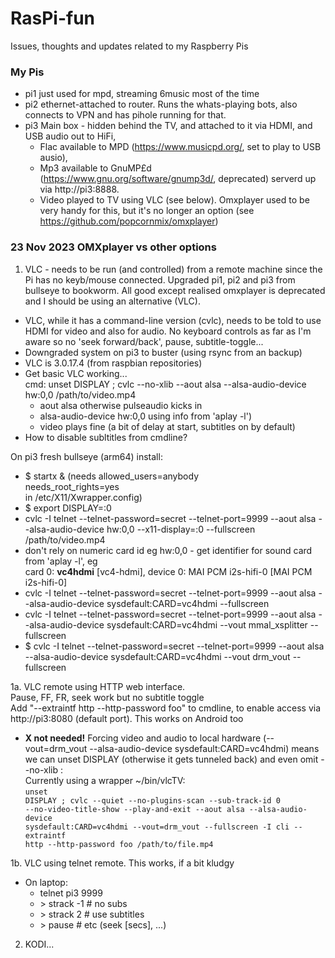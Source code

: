 # RasPi-fun
Issues, thoughts and updates related to my Raspberry Pis

### My Pis
- pi1 just used for mpd, streaming 6music most of the time
- pi2 ethernet-attached to router.  Runs the whats-playing bots, also connects to VPN and has pihole running for that.
- pi3 Main box - hidden behind the TV, and attached to it via HDMI, and USB audio out to HiFi,
  - Flac available to MPD (https://www.musicpd.org/, set to play to USB ausio),
  - Mp3 available to GnuMP£d (https://www.gnu.org/software/gnump3d/, deprecated) serverd up via http://pi3:8888.
  - Video played to TV using VLC (see below).  Omxplayer used to be very handy for this, but it's no longer an option (see https://github.com/popcornmix/omxplayer)
  
### 23 Nov 2023 OMXplayer vs other options
1. VLC - needs to be run (and controlled) from a remote machine since the Pi has no keyb/mouse connected.
Upgraded pi1, pi2 and pi3 from bullseye to bookworm.  All good except realised omxplayer is deprecated and I should be using an alternative (VLC).
- VLC, while it has a command-line version (cvlc), needs to be told to use HDMI for video and also for audio.  No keyboard controls as far as I'm aware so no 'seek forward/back', pause, subtitle-toggle...
- Downgraded system on pi3 to buster (using rsync from an backup)
- VLC is 3.0.17.4 (from raspbian repositories)
- Get basic VLC working...<br>
   cmd: unset DISPLAY ; cvlc --no-xlib --aout alsa --alsa-audio-device hw:0,0 /path/to/video.mp4
   - aout alsa otherwise pulseaudio kicks in
   - alsa-audio-device hw:0,0 using info from 'aplay -l')
   - video plays fine (a bit of delay at start, subtitles on by default)
- How to disable subltitles from cmdline?<br>

On pi3 fresh bullseye (arm64) install:
  - \$ startx & (needs allowed_users=anybody <br>
needs_root_rights=yes <br> in /etc/X11/Xwrapper.config)<br>
  - \$ export DISPLAY=:0
  - cvlc -I telnet --telnet-password=secret --telnet-port=9999 --aout alsa --alsa-audio-device hw:0,0 --x11-display=:0 --fullscreen /path/to/video.mp4
  - don't rely on numeric card id eg hw:0,0 - get identifier for sound card from 'aplay -l', eg<br>
  card 0: **vc4hdmi** [vc4-hdmi], device 0: MAI PCM i2s-hifi-0 [MAI PCM i2s-hifi-0]
  - cvlc -I telnet --telnet-password=secret --telnet-port=9999 --aout alsa --alsa-audio-device sysdefault:CARD=vc4hdmi --fullscreen
  - cvlc -I telnet --telnet-password=secret --telnet-port=9999 --aout alsa --alsa-audio-device sysdefault:CARD=vc4hdmi --vout mmal_xsplitter --fullscreen
  - \$ cvlc -I telnet --telnet-password=secret --telnet-port=9999 --aout alsa --alsa-audio-device sysdefault:CARD=vc4hdmi --vout drm_vout  --fullscreen
    
1a. VLC remote using HTTP web interface.   <br>
   Pause, FF, FR, seek work but no subtitle toggle <br>
   Add "--extraintf http --http-password foo" to cmdline, to enable access via http://pi3:8080 (default port).  This works on Android too<br>
   - <b>X not needed!</b>  Forcing video and audio to local hardware (--vout=drm_vout --alsa-audio-device sysdefault:CARD=vc4hdmi) means we can unset DISPLAY (otherwise it gets tunneled back) and even omit --no-xlib :<br>
   Currently using a wrapper ~/bin/vlcTV:<br>
<code>unset DISPLAY ; cvlc --quiet --no-plugins-scan --sub-track-id 0 --no-video-title-show --play-and-exit --aout alsa --alsa-audio-device sysdefault:CARD=vc4hdmi --vout=drm_vout --fullscreen -I cli --extraintf http --http-password foo /path/to/file.mp4</code>

1b. VLC using telnet remote.  This works, if a bit kludgy<br>
- On laptop:
   - telnet pi3 9999
   -   \> strack -1 # no subs
   -   \> strack 2 # use subtitles
   -   \> pause # etc (seek [secs], ...)
  

2. KODI...
